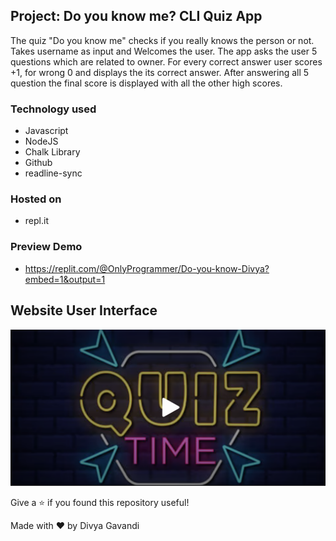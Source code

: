 ## Project: Do you know me? CLI Quiz App

The quiz "Do you know me" checks if you really knows the person or not.
Takes username as input and Welcomes the user.
The app asks the user 5 questions which are related to owner.
For every correct answer user scores +1, for wrong 0 and displays the its correct answer.
After answering all 5 question the final score is displayed with all the other high scores.

### Technology used

- Javascript
- NodeJS
- Chalk Library
- Github
- readline-sync

### Hosted on 
- repl.it

###  Preview Demo 
-  https://replit.com/@OnlyProgrammer/Do-you-know-Divya?embed=1&output=1

## Website User Interface

![quiz](https://github.com/gavandivya/neogCampPortfolio/raw/main/images/quiz.png)


Give a ⭐️ if you found this repository useful!

Made with ❤️ by Divya Gavandi
